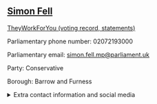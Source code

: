 ## <a href="https://members.parliament.uk/member/4744/contact">Simon Fell</a>

<a href="https://www.theyworkforyou.com/mp/25869/simon_fell/barrow_and_furness">TheyWorkForYou (voting record, statements)</a> 

Parliamentary phone number: 02072193000 

Parliamentary email: simon.fell.mp@parliament.uk 

Party: Conservative 

Borough: Barrow and Furness 

<details><summary>Extra contact information and social media</summary> 
<li>Website: https://www.simonfell.org/</li>
<li>Twitter:</li>
<li>Constituency office phone number: 01229314220</li>
<li>Constituency office email:</li>
<li>Facebook:</li>
<li>Instagram:</li>
<li>Youtube:</li>
<li>Linkedin:</li>
<li>Government department phone number:</li>
<li>Government department email:</li>
<li>Threads:</li>
<li>Party office phone number:</li>
<li>Party office email:</li>
<li>Tiktok:</li>
</details>